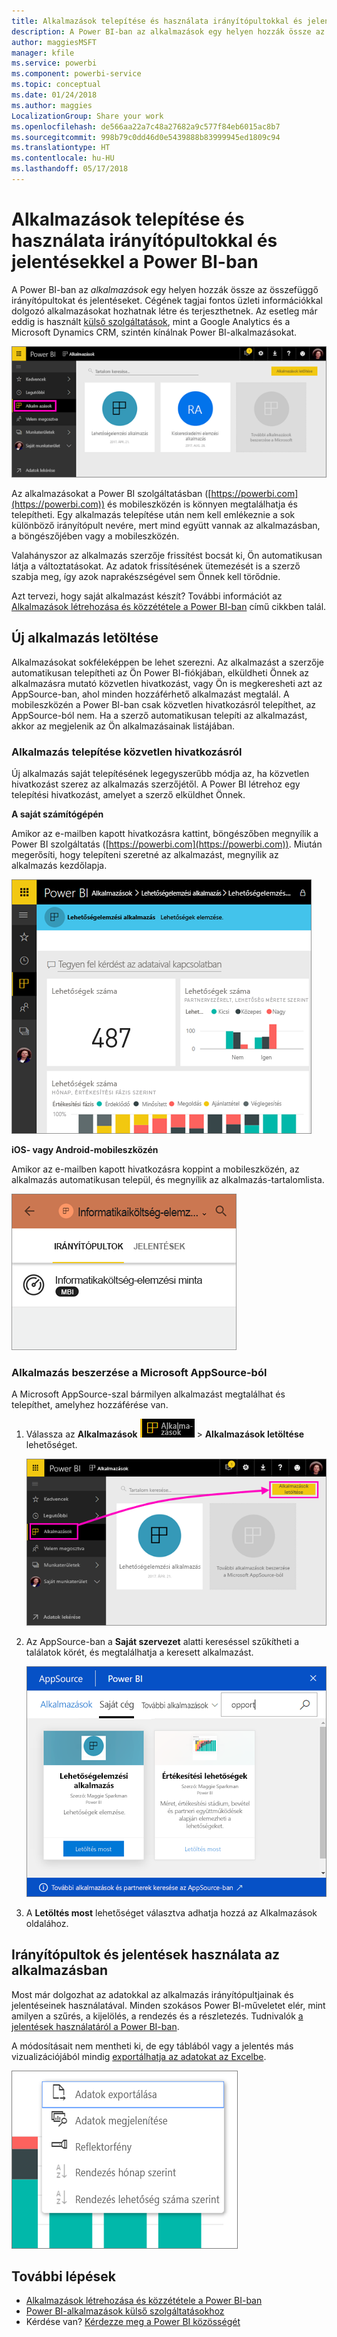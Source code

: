 ```yaml
---
title: Alkalmazások telepítése és használata irányítópultokkal és jelentésekkel a Power BI-ban
description: A Power BI-ban az alkalmazások egy helyen hozzák össze az összefüggő irányítópultokat és jelentéseket.
author: maggiesMSFT
manager: kfile
ms.service: powerbi
ms.component: powerbi-service
ms.topic: conceptual
ms.date: 01/24/2018
ms.author: maggies
LocalizationGroup: Share your work
ms.openlocfilehash: de566aa22a7c48a27682a9c577f84eb6015ac8b7
ms.sourcegitcommit: 998b79c0dd46d0e5439888b83999945ed1809c94
ms.translationtype: HT
ms.contentlocale: hu-HU
ms.lasthandoff: 05/17/2018
---
```

# <a name="install-and-use-apps-with-dashboards-and-reports-in-power-bi"></a>Alkalmazások telepítése és használata irányítópultokkal és jelentésekkel a Power BI-ban
A Power BI-ban az *alkalmazások* egy helyen hozzák össze az összefüggő irányítópultokat és jelentéseket. Cégének tagjai fontos üzleti információkkal dolgozó alkalmazásokat hozhatnak létre és terjeszthetnek. Az esetleg már eddig is használt [külső szolgáltatások](service-connect-to-services.md), mint a Google Analytics és a Microsoft Dynamics CRM, szintén kínálnak Power BI-alkalmazásokat. 

![Alkalmazások a Power BI-ban](media/service-install-use-apps/power-bi-apps-left-nav.png)

Az alkalmazásokat a Power BI szolgáltatásban ([https://powerbi.com](https://powerbi.com)) és mobileszközén is könnyen megtalálhatja és telepítheti. Egy alkalmazás telepítése után nem kell emlékeznie a sok különböző irányítópult nevére, mert mind együtt vannak az alkalmazásban, a böngészőjében vagy a mobileszközén.

Valahányszor az alkalmazás szerzője frissítést bocsát ki, Ön automatikusan látja a változtatásokat. Az adatok frissítésének ütemezését is a szerző szabja meg, így azok naprakészségével sem Önnek kell törődnie. 

Azt tervezi, hogy saját alkalmazást készít? További információt az [Alkalmazások létrehozása és közzététele a Power BI-ban](service-create-distribute-apps.md) című cikkben talál.

## <a name="get-a-new-app"></a>Új alkalmazás letöltése
Alkalmazásokat sokféleképpen be lehet szerezni. Az alkalmazást a szerzője automatikusan telepítheti az Ön Power BI-fiókjában, elküldheti Önnek az alkalmazásra mutató közvetlen hivatkozást, vagy Ön is megkeresheti azt az AppSource-ban, ahol minden hozzáférhető alkalmazást megtalál. A mobileszközén a Power BI-ban csak közvetlen hivatkozásról telepíthet, az AppSource-ból nem. Ha a szerző automatikusan telepíti az alkalmazást, akkor az megjelenik az Ön alkalmazásainak listájában.

### <a name="install-an-app-from-a-direct-link"></a>Alkalmazás telepítése közvetlen hivatkozásról
Új alkalmazás saját telepítésének legegyszerűbb módja az, ha közvetlen hivatkozást szerez az alkalmazás szerzőjétől. A Power BI létrehoz egy telepítési hivatkozást, amelyet a szerző elküldhet Önnek.

**A saját számítógépén** 

Amikor az e-mailben kapott hivatkozásra kattint, böngészőben megnyílik a Power BI szolgáltatás ([https://powerbi.com](https://powerbi.com)). Miután megerősíti, hogy telepíteni szeretné az alkalmazást, megnyílik az alkalmazás kezdőlapja.

![Alkalmazás kezdőlapja a Power BI szolgáltatásban](media/service-install-use-apps/power-bi-app-landing-page-opportunity-480.png)

**iOS- vagy Android-mobileszközén** 

Amikor az e-mailben kapott hivatkozásra koppint a mobileszközén, az alkalmazás automatikusan települ, és megnyílik az alkalmazás-tartalomlista. 

![Alkalmazás-tartalomlista mobileszközön](media/service-install-use-apps/power-bi-app-index-it-spend-360.png)

### <a name="get-the-app-from-microsoft-appsource"></a>Alkalmazás beszerzése a Microsoft AppSource-ból
A Microsoft AppSource-szal bármilyen alkalmazást megtalálhat és telepíthet, amelyhez hozzáférése van. 

1. Válassza az **Alkalmazások** ![Alkalmazások a bal oldali navigációs panelen](media/service-install-use-apps/power-bi-apps-bar.png) > **Alkalmazások letöltése** lehetőséget. 
   
     ![Az Alkalmazások letöltése ikon](media/service-install-use-apps/power-bi-service-apps-get-apps-oppty.png)
2. Az AppSource-ban a **Saját szervezet** alatti kereséssel szűkítheti a találatok körét, és megtalálhatja a keresett alkalmazást.
   
     ![Az AppSource-ban a Saját szervezet alatt](media/service-install-use-apps/power-bi-appsource-my-org.png)
3. A **Letöltés most** lehetőséget választva adhatja hozzá az Alkalmazások oldalához. 

## <a name="interact-with-the-dashboards-and-reports-in-the-app"></a>Irányítópultok és jelentések használata az alkalmazásban
Most már dolgozhat az adatokkal az alkalmazás irányítópultjainak és jelentéseinek használatával. Minden szokásos Power BI-műveletet elér, mint amilyen a szűrés, a kijelölés, a rendezés és a részletezés. Tudnivalók [a jelentések használatáról a Power BI-ban](service-reading-view-and-editing-view.md). 

A módosításait nem mentheti ki, de egy táblából vagy a jelentés más vizualizációjából mindig [exportálhatja az adatokat az Excelbe](power-bi-visualization-export-data.md).

![Adatok exportálása Power BI-vizualizációból](media/service-install-use-apps/power-bi-service-export-data-visual.png)

## <a name="next-steps"></a>További lépések
* [Alkalmazások létrehozása és közzététele a Power BI-ban](service-create-distribute-apps.md)
* [Power BI-alkalmazások külső szolgáltatásokhoz](service-connect-to-services.md)
* Kérdése van? [Kérdezze meg a Power BI közösségét](http://community.powerbi.com/)

